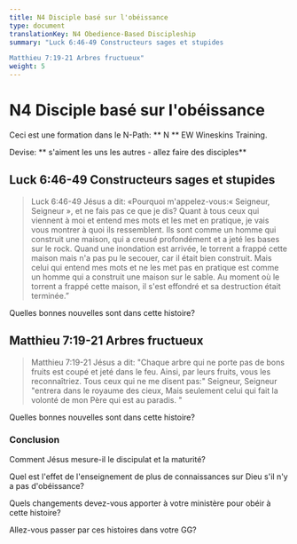 ```yaml
---
title: N4 Disciple basé sur l'obéissance
type: document
translationKey: N4 Obedience-Based Discipleship
summary: "Luck 6:46-49 Constructeurs sages et stupides	

Matthieu 7:19-21 Arbres fructueux"
weight: 5
---
```

# N4 Disciple basé sur l'obéissance

Ceci est une formation dans le N-Path: ** N ** EW Wineskins Training.

Devise: ** s'aiment les uns les autres - allez faire des disciples**

## Luck 6:46-49 Constructeurs sages et stupides

>   Luck 6:46-49 Jésus a dit: «Pourquoi m'appelez-vous:« Seigneur, Seigneur », et ne fais pas ce que je dis? Quant à tous ceux qui viennent à moi et entend mes mots et les met en pratique, je vais vous montrer à quoi ils ressemblent. Ils sont comme un homme qui construit une maison, qui a creusé profondément et a jeté les bases sur le rock. Quand une inondation est arrivée, le torrent a frappé cette maison mais n'a pas pu le secouer, car il était bien construit. Mais celui qui entend mes mots et ne les met pas en pratique est comme un homme qui a construit une maison sur le sable. Au moment où le torrent a frappé cette maison, il s'est effondré et sa destruction était terminée.”

Quelles bonnes nouvelles sont dans cette histoire?

## Matthieu 7:19-21 Arbres fructueux

>   Matthieu 7:19-21 Jésus a dit: "Chaque arbre qui ne porte pas de bons fruits est coupé et jeté dans le feu. Ainsi, par leurs fruits, vous les reconnaîtriez. Tous ceux qui ne me disent pas:" Seigneur, Seigneur "entrera dans le royaume des cieux, Mais seulement celui qui fait la volonté de mon Père qui est au paradis. "

Quelles bonnes nouvelles sont dans cette histoire?

### Conclusion

Comment Jésus mesure-il le discipulat et la maturité?

Quel est l'effet de l'enseignement de plus de connaissances sur Dieu s'il n'y a pas d'obéissance?

Quels changements devez-vous apporter à votre ministère pour obéir à cette histoire?

Allez-vous passer par ces histoires dans votre GG?

